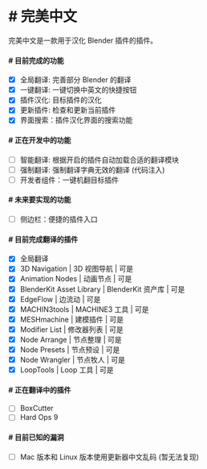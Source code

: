# # 完美中文
完美中文是一款用于汉化 Blender 插件的插件。
#### # 目前完成的功能
- [x] 全局翻译: 完善部分 Blender 的翻译
- [x] 一键翻译: 一键切换中英文的快捷按钮
- [x] 插件汉化: 目标插件的汉化
- [x] 更新插件: 检查和更新当前插件
- [x] 界面搜索：插件汉化界面的搜索功能
#### # 正在开发中的功能
- [ ] 智能翻译: 根据开启的插件自动加载合适的翻译模块
- [ ] 强制翻译: 强制翻译字典无效的翻译 (代码注入)
- [ ] 开发者组件：一键机翻目标插件
#### # 未来要实现的功能
- [ ] 侧边栏：便捷的插件入口
#### # 目前完成翻译的插件
- [x] 全局翻译
- [x] 3D Navigation | 3D 视图导航 | 可是
- [x] Animation Nodes | 动画节点 | 可是
- [x] BlenderKit Asset Library | BlenderKit 资产库 | 可是
- [x] EdgeFlow | 边流动 | 可是
- [x] MACHIN3tools | MACHINE3 工具 | 可是
- [x] MESHmachine | 建模插件 | 可是
- [x] Modifier List | 修改器列表 | 可是
- [x] Node Arrange | 节点整理 | 可是
- [x] Node Presets | 节点预设 | 可是
- [x] Node Wrangler | 节点牧人 | 可是
- [x] LoopTools | Loop 工具 | 可是
#### # 正在翻译中的插件
- [ ] BoxCutter
- [ ] Hard Ops 9
#### # 目前已知的漏洞
- [ ] Mac 版本和 Linux 版本使用更新器中文乱码 (暂无法复现)
